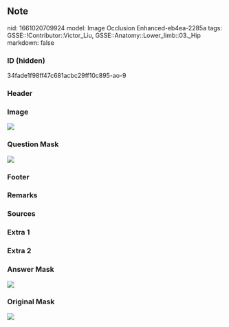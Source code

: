 ## Note
nid: 1661020709924
model: Image Occlusion Enhanced-eb4ea-2285a
tags: GSSE::!Contributor::Victor_Liu, GSSE::Anatomy::Lower_limb::03._Hip
markdown: false

### ID (hidden)
34fade1f98ff47c681acbc29ff10c895-ao-9

### Header


### Image
<img src="tmpoa9iv4tb.png">

### Question Mask
<img src="34fade1f98ff47c681acbc29ff10c895-ao-9-Q.svg">

### Footer


### Remarks


### Sources


### Extra 1


### Extra 2


### Answer Mask
<img src="34fade1f98ff47c681acbc29ff10c895-ao-9-A.svg">

### Original Mask
<img src="34fade1f98ff47c681acbc29ff10c895-ao-O.svg">
